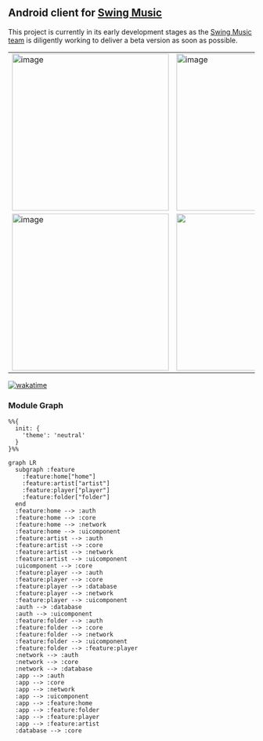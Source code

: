## Android client for [Swing Music](https://github.com/swingmx/swingmusic)

This project is currently in its early development stages as the [Swing Music team](https://github.com/orgs/swingmx/people) is diligently working to deliver a beta version as soon as possible.

<table>
  <tr>
    <td>
      <img src="https://github.com/swingmx/android/assets/54077752/0344f6f9-dd70-4a4f-adf9-2a883758af28" width="320" alt="image" />
    </td>
    <td>
      <img src="https://github.com/swingmx/android/assets/54077752/59649546-295b-4e40-8e3e-8e03dd1f7dd7" width="320" alt="image" />
    </td>
  </tr>
  
  <tr>
    <td>
      <img src="https://github.com/swingmx/android/assets/54077752/de0abb9d-95ed-4e2f-91ff-20dbf5288809" width="320" alt="image" />
    </td>
    <td>
      <img src="" width="320" alt="" />
    </td>
  </tr>
</table>

[![wakatime](https://wakatime.com/badge/user/99206146-a1fc-4be5-adc8-c2351f27ecef/project/018e7aae-f9e9-42e9-99e1-fc381580884d.svg)](https://wakatime.com/badge/user/99206146-a1fc-4be5-adc8-c2351f27ecef/project/018e7aae-f9e9-42e9-99e1-fc381580884d)

### Module Graph

```mermaid
%%{
  init: {
    'theme': 'neutral'
  }
}%%

graph LR
  subgraph :feature
    :feature:home["home"]
    :feature:artist["artist"]
    :feature:player["player"]
    :feature:folder["folder"]
  end
  :feature:home --> :auth
  :feature:home --> :core
  :feature:home --> :network
  :feature:home --> :uicomponent
  :feature:artist --> :auth
  :feature:artist --> :core
  :feature:artist --> :network
  :feature:artist --> :uicomponent
  :uicomponent --> :core
  :feature:player --> :auth
  :feature:player --> :core
  :feature:player --> :database
  :feature:player --> :network
  :feature:player --> :uicomponent
  :auth --> :database
  :auth --> :uicomponent
  :feature:folder --> :auth
  :feature:folder --> :core
  :feature:folder --> :network
  :feature:folder --> :uicomponent
  :feature:folder --> :feature:player
  :network --> :auth
  :network --> :core
  :network --> :database
  :app --> :auth
  :app --> :core
  :app --> :network
  :app --> :uicomponent
  :app --> :feature:home
  :app --> :feature:folder
  :app --> :feature:player
  :app --> :feature:artist
  :database --> :core
```